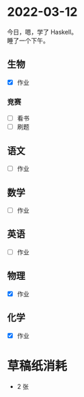 # **2022-03-12**

今日，嗯，学了 Haskell。<br/>
睡了一个下午。

## 生物
- [x] 作业

### 竞赛
- [ ] 看书
- [ ] 刷题

## 语文
- [ ] 作业

## 数学
- [ ] 作业

## 英语
- [ ] 作业

## 物理
- [x] 作业

## 化学
- [x] 作业

# 草稿纸消耗

- 2 张